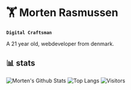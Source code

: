 # 🏋️ Morten Rasmussen

**`Digital Craftsman`**

A 21 year old, webdeveloper from denmark.

## 📊 stats
![Morten's Github Stats](https://github-readme-stats.vercel.app/api?username=morten010&show_icons=true&theme=codeSTACKr)
![Top Langs](https://github-readme-stats.vercel.app/api/top-langs/?username=morten010&layout=compact&theme=codeSTACKr)
![Visitors](https://api.visitorbadge.io/api/visitors?path=https%3A%2F%2Fgithub.com%2Fmorten010&label=Visitors&countColor=%23263759)
